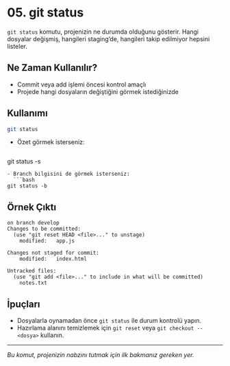 # 05. git status

`git status` komutu, projenizin ne durumda olduğunu gösterir. Hangi dosyalar değişmiş, hangileri staging’de, hangileri takip edilmiyor hepsini listeler.

## Ne Zaman Kullanılır?
- Commit veya add işlemi öncesi kontrol amaçlı
- Projede hangi dosyaların değiştiğini görmek istediğinizde

## Kullanımı
```bash
git status
```
- Özet görmek isterseniz:
  ```bash
git status -s
```
- Branch bilgisini de görmek isterseniz:
  ```bash
git status -b
```

## Örnek Çıktı
```
on branch develop
Changes to be committed:
  (use "git reset HEAD <file>..." to unstage)
    modified:   app.js

Changes not staged for commit:
    modified:   index.html

Untracked files:
  (use "git add <file>..." to include in what will be committed)
    notes.txt
```

## İpuçları
- Dosyalarla oynamadan önce `git status` ile durum kontrolü yapın.
- Hazırlama alanını temizlemek için `git reset` veya `git checkout -- <dosya>` kullanın.

---
_Bu komut, projenizin nabzını tutmak için ilk bakmanız gereken yer._
